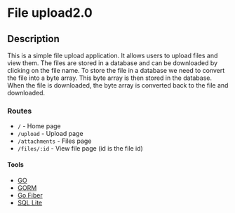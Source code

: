 # File upload2.0

## Description

This is a simple file upload application. It allows users to upload files and view them. The files are stored in a database and can be downloaded by clicking on the file name.
To store the file in a database we need to convert the file into a byte array. This byte array is then stored in the database. When the file is downloaded, the byte array is converted back to the file and downloaded.

### Routes

- `/` - Home page
- `/upload` - Upload page
- `/attachments` - Files page
- `/files/:id` - View file page (id is the file id)

#### Tools

- [GO](https://golang.org/)
- [GORM](https://gorm.io/)
- [Go Fiber](https://gofiber.io/)
- [SQL Lite](https://www.sqlite.org/index.html)
